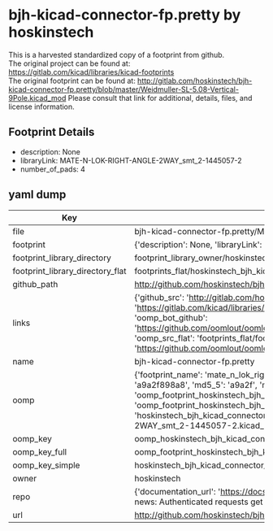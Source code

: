 # bjh-kicad-connector-fp.pretty by hoskinstech  
This is a harvested standardized copy of a footprint from github.  
The original project can be found at:  
https://gitlab.com/kicad/libraries/kicad-footprints  
The original footprint can be found at:
http://gitlab.com/hoskinstech/bjh-kicad-connector-fp.pretty/blob/master/Weidmuller-SL-5.08-Vertical-9Pole.kicad_mod
Please consult that link for additional, details, files, and license information.  
## Footprint Details
* description: None  
* libraryLink: MATE-N-LOK-RIGHT-ANGLE-2WAY_smt_2-1445057-2  
* number_of_pads: 4  
## yaml dump  
| Key | Value |  
| --- | --- |  
| file | bjh-kicad-connector-fp.pretty/MATE-N-LOK-RIGHT-ANGLE-2WAY_smt_2-1445057-2.kicad_mod |  
| footprint | {'description': None, 'libraryLink': 'MATE-N-LOK-RIGHT-ANGLE-2WAY_smt_2-1445057-2', 'number_of_pads': 4} |  
| footprint_library_directory | footprint_library_owner/hoskinstech_bjh-kicad-connector-fp.pretty |  
| footprint_library_directory_flat | footprints_flat/hoskinstech_bjh_kicad_connector_fp_mate_n_lok_right_angle_2way_smt_2_1445057_2/working |  
| github_path | http://github.com/hoskinstech/bjh-kicad-connector-fp.pretty/blob/master/MATE-N-LOK-RIGHT-ANGLE-2WAY_smt_2-1445057-2.kicad_mod |  
| links | {'github_src': 'http://gitlab.com/hoskinstech/bjh-kicad-connector-fp.pretty/blob/master/Weidmuller-SL-5.08-Vertical-9Pole.kicad_mod', 'github_src_repo': 'https://gitlab.com/kicad/libraries/kicad-footprints', 'oomp_bot': 'footprints/hoskinstech_bjh_kicad_connector_fp_mate_n_lok_right_angle_2way_smt_2_1445057_2/working', 'oomp_bot_github': 'https://github.com/oomlout/oomlout_oomp_footprint_bot/tree/main/footprints/hoskinstech_bjh_kicad_connector_fp_mate_n_lok_right_angle_2way_smt_2_1445057_2/working', 'oomp_src_flat': 'footprints_flat/footprints_flat/hoskinstech_bjh_kicad_connector_fp_mate_n_lok_right_angle_2way_smt_2_1445057_2/working', 'oomp_src_flat_github': 'https://github.com/oomlout/oomlout_oomp_footprint_src/tree/main/footprints_flat/hoskinstech_bjh_kicad_connector_fp_mate_n_lok_right_angle_2way_smt_2_1445057_2/working'} |  
| name | bjh-kicad-connector-fp.pretty |  
| oomp | {'footprint_name': 'mate_n_lok_right_angle_2way_smt_2_1445057_2', 'library_name': 'bjh_kicad_connector_fp', 'md5': 'a9a2f898a8c10c9943cd58ec2495c91c', 'md5_10': 'a9a2f898a8', 'md5_5': 'a9a2f', 'md5_6': 'a9a2f8', 'oomp_key': 'oomp_hoskinstech_bjh_kicad_connector_fp_mate_n_lok_right_angle_2way_smt_2_1445057_2', 'oomp_key_extra': 'oomp_footprint_hoskinstech_bjh_kicad_connector_fp_mate_n_lok_right_angle_2way_smt_2_1445057_2', 'oomp_key_full': 'oomp_footprint_hoskinstech_bjh_kicad_connector_fp_mate_n_lok_right_angle_2way_smt_2_1445057_2_a9a2f8', 'oomp_key_simple': 'hoskinstech_bjh_kicad_connector_fp_mate_n_lok_right_angle_2way_smt_2_1445057_2', 'original_filename': 'bjh-kicad-connector-fp.pretty/MATE-N-LOK-RIGHT-ANGLE-2WAY_smt_2-1445057-2.kicad_mod', 'owner_name': 'hoskinstech'} |  
| oomp_key | oomp_hoskinstech_bjh_kicad_connector_fp_mate_n_lok_right_angle_2way_smt_2_1445057_2 |  
| oomp_key_full | oomp_footprint_hoskinstech_bjh_kicad_connector_fp_mate_n_lok_right_angle_2way_smt_2_1445057_2 |  
| oomp_key_simple | hoskinstech_bjh_kicad_connector_fp_mate_n_lok_right_angle_2way_smt_2_1445057_2 |  
| owner | hoskinstech |  
| repo | {'documentation_url': 'https://docs.github.com/rest/overview/resources-in-the-rest-api#rate-limiting', 'message': "API rate limit exceeded for 84.66.173.59. (But here's the good news: Authenticated requests get a higher rate limit. Check out the documentation for more details.)"} |  
| url | http://github.com/hoskinstech/bjh-kicad-connector-fp.pretty |  

